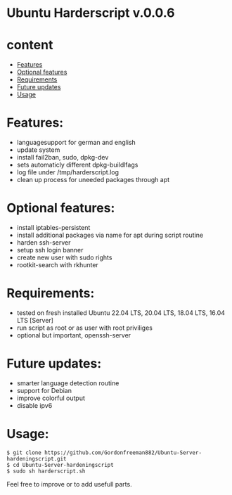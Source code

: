 # Ubuntu Harderscript v.0.0.6

# content
* [Features](#Features)
* [Optional features](#Optional%20features)
* [Requirements](#Requirements)
* [Future updates](#Future%20updates)
* [Usage](#Usage)

# Features:
- languagesupport for german and english
- update system
- install fail2ban, sudo, dpkg-dev
- sets automaticly different dpkg-buildlfags
- log file under /tmp/harderscript.log
- clean up process for uneeded packages through apt

# Optional features:
- install iptables-persistent
- install additional packages via name for apt during script routine
- harden ssh-server
- setup ssh login banner
- create new user with sudo rights
- rootkit-search with rkhunter

# Requirements:
- tested on fresh installed Ubuntu 22.04 LTS, 20.04 LTS, 18.04 LTS, 16.04 LTS [Server]
- run script as root or as user with root priviliges
- optional but important, openssh-server

# Future updates:
- smarter language detection routine
- support for Debian
- improve colorful output
- disable ipv6

# Usage:

```
$ git clone https://github.com/Gordonfreeman882/Ubuntu-Server-hardeningscript.git
$ cd Ubuntu-Server-hardeningscript
$ sudo sh harderscript.sh
```

Feel free to improve or to add usefull parts.

